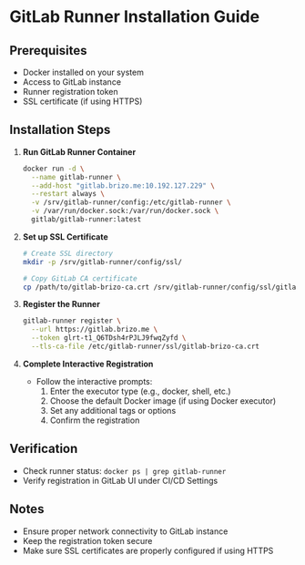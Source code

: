 # GitLab Runner Installation Guide

## Prerequisites
- Docker installed on your system
- Access to GitLab instance
- Runner registration token
- SSL certificate (if using HTTPS)

## Installation Steps

1. **Run GitLab Runner Container**
   ```bash
   docker run -d \
     --name gitlab-runner \
     --add-host "gitlab.brizo.me:10.192.127.229" \
     --restart always \
     -v /srv/gitlab-runner/config:/etc/gitlab-runner \
     -v /var/run/docker.sock:/var/run/docker.sock \
     gitlab/gitlab-runner:latest
   ```

2. **Set up SSL Certificate**
   ```bash
   # Create SSL directory
   mkdir -p /srv/gitlab-runner/config/ssl/

   # Copy GitLab CA certificate
   cp /path/to/gitlab-brizo-ca.crt /srv/gitlab-runner/config/ssl/gitlab-brizo-ca.crt
   ```

3. **Register the Runner**
   ```bash
   gitlab-runner register \
     --url https://gitlab.brizo.me \
     --token glrt-t1_Q6TDsh4rPJLJ9fwqZyfd \
     --tls-ca-file /etc/gitlab-runner/ssl/gitlab-brizo-ca.crt
   ```

4. **Complete Interactive Registration**
   - Follow the interactive prompts:
     1. Enter the executor type (e.g., docker, shell, etc.)
     2. Choose the default Docker image (if using Docker executor)
     3. Set any additional tags or options
     4. Confirm the registration

## Verification
- Check runner status: `docker ps | grep gitlab-runner`
- Verify registration in GitLab UI under CI/CD Settings

## Notes
- Ensure proper network connectivity to GitLab instance
- Keep the registration token secure
- Make sure SSL certificates are properly configured if using HTTPS
